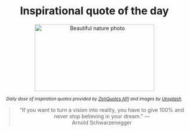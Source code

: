 
<div align="center">

# Inspirational quote of the day

<img src="./data/photo.jpeg" alt="Beautiful nature photo" width="320" height="180">

<sub><i>Daily dose of inspiration quotes provided by [ZenQuotes API](https://zenquotes.io/) and images by [Unsplash](https://unsplash.com/).</i></sub>


<blockquote>&ldquo;If you want to turn a vision into reality, you have to give 100% and never stop believing in your dream.&rdquo; &mdash; <footer>Arnold Schwarzenegger</footer></blockquote>

</div>
